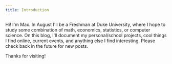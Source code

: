 ```yaml
---
title: Introduction
---
```


Hi! I'm Max. In August I'll be a Freshman at Duke University, where I hope to study some combination of math, economics, statistics, or computer science. 
On this blog, I'll document my personal/school projects, cool things I find online, current events, and anything else I find interesting. Please check back in the future for new posts. 

Thanks for visiting!
